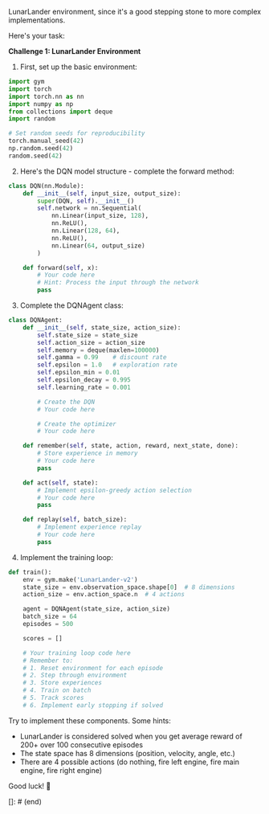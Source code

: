 LunarLander environment, since it's a good stepping stone to more complex implementations.

Here's your task:

**Challenge 1: LunarLander Environment**

1. First, set up the basic environment:

```python
import gym
import torch
import torch.nn as nn
import numpy as np
from collections import deque
import random

# Set random seeds for reproducibility
torch.manual_seed(42)
np.random.seed(42)
random.seed(42)
```

2. Here's the DQN model structure - complete the forward method:

```python
class DQN(nn.Module):
    def __init__(self, input_size, output_size):
        super(DQN, self).__init__()
        self.network = nn.Sequential(
            nn.Linear(input_size, 128),
            nn.ReLU(),
            nn.Linear(128, 64),
            nn.ReLU(),
            nn.Linear(64, output_size)
        )

    def forward(self, x):
        # Your code here
        # Hint: Process the input through the network
        pass
```

3. Complete the DQNAgent class:

```python
class DQNAgent:
    def __init__(self, state_size, action_size):
        self.state_size = state_size
        self.action_size = action_size
        self.memory = deque(maxlen=100000)
        self.gamma = 0.99    # discount rate
        self.epsilon = 1.0   # exploration rate
        self.epsilon_min = 0.01
        self.epsilon_decay = 0.995
        self.learning_rate = 0.001

        # Create the DQN
        # Your code here

        # Create the optimizer
        # Your code here

    def remember(self, state, action, reward, next_state, done):
        # Store experience in memory
        # Your code here
        pass

    def act(self, state):
        # Implement epsilon-greedy action selection
        # Your code here
        pass

    def replay(self, batch_size):
        # Implement experience replay
        # Your code here
        pass
```

4. Implement the training loop:

```python
def train():
    env = gym.make('LunarLander-v2')
    state_size = env.observation_space.shape[0]  # 8 dimensions
    action_size = env.action_space.n  # 4 actions

    agent = DQNAgent(state_size, action_size)
    batch_size = 64
    episodes = 500

    scores = []

    # Your training loop code here
    # Remember to:
    # 1. Reset environment for each episode
    # 2. Step through environment
    # 3. Store experiences
    # 4. Train on batch
    # 5. Track scores
    # 6. Implement early stopping if solved
```

Try to implement these components. Some hints:

- LunarLander is considered solved when you get average reward of 200+ over 100 consecutive episodes
- The state space has 8 dimensions (position, velocity, angle, etc.)
- There are 4 possible actions (do nothing, fire left engine, fire main engine, fire right engine)

Good luck! 🚀

[]: # (end)
